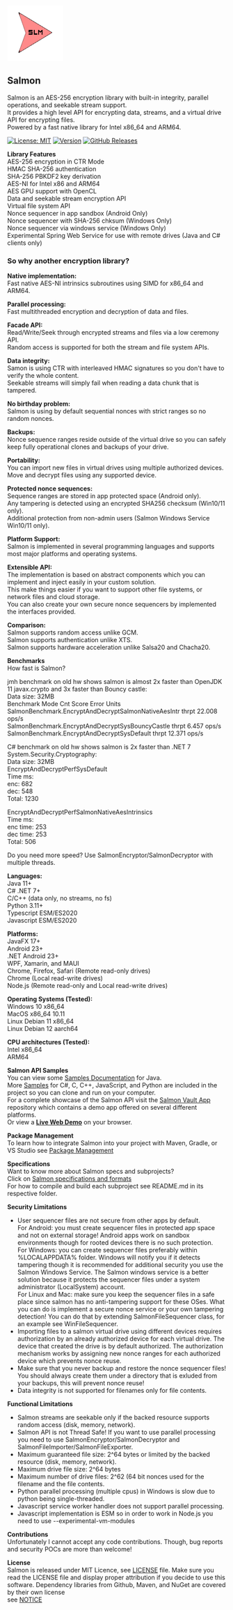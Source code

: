 ![alt text](https://github.com/mku11/Salmon-AES-CTR/blob/wip/common/common-res/icons/logo.png)

## Salmon

Salmon is an AES-256 encryption library with built-in integrity, parallel operations, and seekable stream support.  
It provides a high level API for encrypting data, streams, and a virtual drive API for encrypting files.  
Powered by a fast native library for Intel x86_64 and ARM64.  
  
[![License: MIT](https://img.shields.io/github/license/mku11/Salmon-AES-CTR.svg)](LICENSE)
[![Version](https://img.shields.io/badge/version-2.2.0-blue)](https://github.com/mku11/Salmon-AES-CTR/releases)
[![GitHub Releases](https://img.shields.io/github/downloads/mku11/Salmon-AES-CTR/latest/total?logo=github)](https://github.com/mku11/Salmon-AES-CTR/releases)

**Library Features**  
AES-256 encryption in CTR Mode  
HMAC SHA-256 authentication  
SHA-256 PBKDF2 key derivation    
AES-NI for Intel x86 and ARM64  
AES GPU support with OpenCL  
Data and seekable stream encryption API  
Virtual file system API  
Nonce sequencer in app sandbox (Android Only)  
Nonce sequencer with SHA-256 chksum (Windows Only)  
Nonce sequencer via windows service (Windows Only)  
Experimental Spring Web Service for use with remote drives (Java and C# clients only)

### So why another encryption library?  
**Native implementation:**  
Fast native AES-NI intrinsics subroutines using SIMD for x86_64 and ARM64.  

**Parallel processing:**  
Fast multithreaded encryption and decryption of data and files.  

**Facade API:**  
Read/Write/Seek through encrypted streams and files via a low ceremony API.  
Random access is supported for both the stream and file system APIs.

**Data integrity:**  
Samon is using CTR with interleaved HMAC signatures so you don't have to verify the whole content.  
Seekable streams will simply fail when reading a data chunk that is tampered.  

**No birthday problem:**  
Salmon is using by default sequential nonces with strict ranges so no random nonces.  

**Backups:**  
Nonce sequence ranges reside outside of the virtual drive so you can safely keep fully operational clones and backups of your drive.  

**Portability:**  
You can import new files in virtual drives using multiple authorized devices.  
Move and decrypt files using any supported device.  

**Protected nonce sequences:**  
Sequence ranges are stored in app protected space (Android only).  
Any tampering is detected using an encrypted SHA256 checksum (Win10/11 only).  
Additional protection from non-admin users (Salmon Windows Service Win10/11 only).  

**Platform Support:**  
Salmon is implemented in several programming languages and supports most major platforms and operating systems.  

**Extensible API:**  
The implementation is based on abstract components which you can implement and inject easily in your custom solution.  
This make things easier if you want to support other file systems, or network files and cloud storage.  
You can also create your own secure nonce sequencers by implemented the interfaces provided.

**Comparison:**  
Salmon supports random access unlike GCM.  
Salmon supports authentication unlike XTS.  
Salmon supports hardware acceleration unlike Salsa20 and Chacha20.  

**Benchmarks**  
How fast is Salmon?  
  
jmh benchmark on old hw shows salmon is almost 2x faster than OpenJDK 11 javax.crypto and 3x faster than Bouncy castle:  
Data size: 32MB  
Benchmark                                              Mode  Cnt   Score   Error  Units  
SalmonBenchmark.EncryptAndDecryptSalmonNativeAesIntr  thrpt       22.008          ops/s  
SalmonBenchmark.EncryptAndDecryptSysBouncyCastle      thrpt        6.457          ops/s  
SalmonBenchmark.EncryptAndDecryptSysDefault           thrpt       12.371          ops/s  
  
C# benchmark on old hw shows salmon is 2x faster than .NET 7 System.Security.Cryptography:  
Data size: 32MB  
EncryptAndDecryptPerfSysDefault  
Time ms:  
 enc: 682  
 dec: 548  
 Total: 1230  
  
EncryptAndDecryptPerfSalmonNativeAesIntrinsics  
Time ms:  
 enc time: 253  
 dec time: 253  
 Total: 506  
 
Do you need more speed? Use SalmonEncryptor/SalmonDecryptor with multiple threads. 

**Languages:**  
Java 11+  
C# .NET 7+  
C/C++ (data only, no streams, no fs)  
Python 3.11+  
Typescript ESM/ES2020  
Javascript ESM/ES2020  
  
**Platforms:**  
JavaFX 17+  
Android 23+  
.NET Android 23+  
WPF, Xamarin, and MAUI  
Chrome, Firefox, Safari (Remote read-only drives)  
Chrome (Local read-write drives)  
Node.js (Remote read-only and Local read-write drives)  
  
**Operating Systems (Tested):**  
Windows 10 x86_64  
MacOS x86_64 10.11  
Linux Debian 11 x86_64  
Linux Debian 12 aarch64  

**CPU architectures (Tested):**  
Intel x86_64  
ARM64  

**Salmon API Samples**  
You can view some [Samples Documentation](https://github.com/mku11/Salmon-AES-CTR/tree/main/docs/Samples.md) for Java.  
More [Samples](https://github.com/mku11/Salmon-AES-CTR/tree/main/samples) for C#, C, C++, JavaScript, and Python are included in the project so you can clone and run on your computer.  
For a complete showcase of the Salmon API visit the [Salmon Vault App](https://github.com/mku11/Salmon-Vault) repository which contains a demo app offered on several different platforms.  
Or view a [**Live Web Demo**](https://mku11.github.io/Salmon-Vault/demo) on your browser.  

**Package Management**  
To learn how to integrate Salmon into your project with Maven, Gradle, or VS Studio see [Package Management](https://github.com/mku11/Salmon-AES-CTR/blob/main/docs/Package_Management.md)  

**Specifications**  
Want to know more about Salmon specs and subprojects?  
Click on [Salmon specifications and formats](https://github.com/mku11/Salmon-AES-CTR/tree/main/docs)   
For how to compile and build each subproject see README.md in its respective folder.

**Security Limitations**  
- User sequencer files are not secure from other apps by default.  
For Android: you must create sequencer files in protected app space and not on external storage! Android apps work on sandbox environments though for rooted devices there is no such protection.  
For Windows: you can create sequencer files preferably within %LOCALAPPDATA% folder. Windows will notify you if it detects tampering though it is recommended for additional security you use the Salmon Windows Service. The Salmon windows service is a better solution because it protects the sequencer files under a system administrator (LocalSystem) account.  
For Linux and Mac: make sure you keep the sequencer files in a safe place since salmon has no anti-tampering support for these OSes. What you can do is implement a secure nonce service or your own tampering detection! You can do that by extending SalmonFileSequencer class, for an example see WinFileSequencer.  
- Importing files to a salmon virtual drive using different devices requires authorization by an already authorized device for each  virtual drive. The device that created the drive is by default authorized. The authorization mechanism works by assigning new nonce ranges for each authorized device which prevents nonce reuse.
- Make sure that you never backup and restore the nonce sequencer files! You should always create them under a directory that is exluded from your backups, this will prevent nonce reuse!  
- Data integrity is not supported for filenames only for file contents.   

**Functional Limitations**  
- Salmon streams are seekable only if the backed resource supports random access (disk, memory, network).  
- Salmon API is not Thread Safe! If you want to use parallel processing you need to use SalmonEncryptor/SalmonDecryptor and SalmonFileImporter/SalmonFileExporter.  
- Maximum guaranteed file size: 2^64 bytes or limited by the backed resource (disk, memory, network).  
- Maximum drive file size: 2^64 bytes  
- Maximum number of drive files: 2^62 (64 bit nonces used for the filename and the file contents.  
- Python parallel processing (multiple cpus) in Windows is slow due to python being single-threaded.  
- Javascript service worker handler does not support parallel processing.  
- Javascript implementation is ESM so in order to work in Node.js you need to use --experimental-vm-modules  

**Contributions**  
Unfortunately I cannot accept any code contributions. Though, bug reports and security POCs are more than welcome!  
  
**License**  
Salmon is released under MIT Licence, see [LICENSE](https://github.com/mku11/Salmon-AES-CTR/blob/main/LICENSE) file.
Make sure you read the LICENSE file and display proper attribution if you decide to use this software.
Dependency libraries from Github, Maven, and NuGet are covered by their own license  
see [NOTICE](https://github.com/mku11/Salmon-AES-CTR/blob/main/NOTICE)  
  